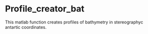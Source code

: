 # Profile_creator_bat
This matlab function creates profiles of bathymetry in stereographyc antartic coordinates.
